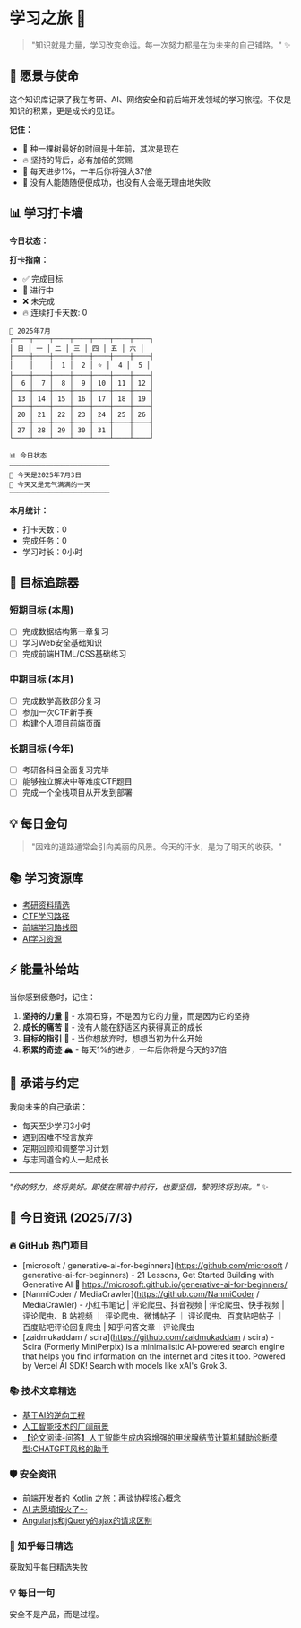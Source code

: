 # 学习之旅 🚀

> "知识就是力量，学习改变命运。每一次努力都是在为未来的自己铺路。" ✨

## 🌟 愿景与使命

这个知识库记录了我在考研、AI、网络安全和前后端开发领域的学习旅程。不仅是知识的积累，更是成长的见证。

**记住：**

- 🌱 种一棵树最好的时间是十年前，其次是现在
- 🔥 坚持的背后，必有加倍的赏赐
- 💪 每天进步1%，一年后你将强大37倍
- 🌈 没有人能随随便便成功，也没有人会毫无理由地失败

## 📊 学习打卡墙

**今日状态：**

**打卡指南：**

- ✅ 完成目标
- 🔄 进行中
- ❌ 未完成
- 🔥 连续打卡天数: 0

<!-- CALENDAR_START -->
```
📅 2025年7月
┌────┬────┬────┬────┬────┬────┬────┐
│ 日 │ 一 │ 二 │ 三 │ 四 │ 五 │ 六 │
├────┼────┼────┼────┼────┼────┼────┤
│    │    │  1 │  2 │ ⭐ │  4 │  5 │
├────┼────┼────┼────┼────┼────┼────┤
│  6 │  7 │  8 │  9 │ 10 │ 11 │ 12 │
├────┼────┼────┼────┼────┼────┼────┤
│ 13 │ 14 │ 15 │ 16 │ 17 │ 18 │ 19 │
├────┼────┼────┼────┼────┼────┼────┤
│ 20 │ 21 │ 22 │ 23 │ 24 │ 25 │ 26 │
├────┼────┼────┼────┼────┼────┼────┤
│ 27 │ 28 │ 29 │ 30 │ 31 │    │    │
└────┴────┴────┴────┴────┴────┴────┘
```

```
📊 今日状态
─────────────────────────
🌟 今天是2025年7月3日
🌈 今天又是元气满满的一天
─────────────────────────
```
<!-- CALENDAR_END -->

**本月统计：**
- 打卡天数：0
- 完成任务：0
- 学习时长：0小时

## 🎯 目标追踪器

### 短期目标 (本周)

- [ ] 完成数据结构第一章复习
- [ ] 学习Web安全基础知识
- [ ] 完成前端HTML/CSS基础练习

### 中期目标 (本月)

- [ ] 完成数学高数部分复习
- [ ] 参加一次CTF新手赛
- [ ] 构建个人项目前端页面

### 长期目标 (今年)

- [ ] 考研各科目全面复习完毕
- [ ] 能够独立解决中等难度CTF题目
- [ ] 完成一个全栈项目从开发到部署

## 💡 每日金句

> "困难的道路通常会引向美丽的风景。今天的汗水，是为了明天的收获。"

## 📚 学习资源库

- [考研资料精选](https://github.com/topics/kaoyan)
- [CTF学习路径](https://ctf-wiki.org/)
- [前端学习路线图](https://roadmap.sh/frontend)
- [AI学习资源](https://github.com/microsoft/AI-For-Beginners)

## ⚡ 能量补给站

当你感到疲惫时，记住：

1. **坚持的力量** 🌊 - 水滴石穿，不是因为它的力量，而是因为它的坚持
2. **成长的痛苦** 🌵 - 没有人能在舒适区内获得真正的成长
3. **目标的指引** 🧭 - 当你想放弃时，想想当初为什么开始
4. **积累的奇迹** 🏔️ - 每天1%的进步，一年后你将是今天的37倍

## 🤝 承诺与约定

我向未来的自己承诺：

- 每天至少学习3小时
- 遇到困难不轻言放弃
- 定期回顾和调整学习计划
- 与志同道合的人一起成长

---

*"你的努力，终将美好。即使在黑暗中前行，也要坚信，黎明终将到来。"* ✨

<!-- DAILY_INFO_START -->

## 📰 今日资讯 (2025/7/3)

### 🔥 GitHub 热门项目
- [microsoft / generative-ai-for-beginners](https://github.com/microsoft / generative-ai-for-beginners) - 21 Lessons, Get Started Building with Generative AI 🔗 https://microsoft.github.io/generative-ai-for-beginners/
- [NanmiCoder / MediaCrawler](https://github.com/NanmiCoder / MediaCrawler) - 小红书笔记 | 评论爬虫、抖音视频 | 评论爬虫、快手视频 | 评论爬虫、B 站视频 ｜ 评论爬虫、微博帖子 ｜ 评论爬虫、百度贴吧帖子 ｜ 百度贴吧评论回复爬虫 | 知乎问答文章｜评论爬虫
- [zaidmukaddam / scira](https://github.com/zaidmukaddam / scira) - Scira (Formerly MiniPerplx) is a minimalistic AI-powered search engine that helps you find information on the internet and cites it too. Powered by Vercel AI SDK! Search with models like xAI's Grok 3.

### 📚 技术文章精选
- [基于AI的逆向工程](https://blog.csdn.net/Jailman/article/details/147610836)
- [人工智能技术的广阔前景](https://blog.csdn.net/qq_52143611/article/details/143187130)
- [【论文阅读-问答】人工智能生成内容增强的甲状腺结节计算机辅助诊断模型:CHATGPT风格的助手](https://blog.csdn.net/wtyuong/article/details/137824216)

### 🛡️ 安全资讯
- [前端开发者的 Kotlin 之旅：再谈协程核心概念](https://cloud.tencent.com/developer/article/2535541)
- [AI 志愿填报火了～](https://cloud.tencent.com/developer/article/2535890)
- [Angularjs和jQuery的ajax的请求区别](https://cloud.tencent.com/developer/article/2536036)

### 🌟 知乎每日精选
获取知乎每日精选失败

### 💡 每日一句
安全不是产品，而是过程。
<!-- DAILY_INFO_END -->
